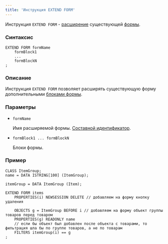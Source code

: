 ```yaml
---
title: 'Инструкция EXTEND FORM'
---
```


Инструкция `EXTEND FORM` - [расширение](Form_extension.md) существующей [формы](Forms.md).

### Синтаксис

    EXTEND FORM formName 
        formBlock1
        ...
        formBlockN
    ;

### Описание

Инструкция `EXTEND FORM` позволяет расширять существующую форму дополнительными [блоками формы](FORM_statement.md#blocks).

### Параметры

- `formName`

    Имя расширяемой формы. [Составной идентификатор](IDs.md#cid).

- `formBlock1 ... formBlockN`

    Блоки формы.

### Пример

```lsf
CLASS ItemGroup;
name = DATA ISTRING[100] (ItemGroup);

itemGroup = DATA ItemGroup (Item);

EXTEND FORM items
    PROPERTIES(i) NEWSESSION DELETE // добавляем на форму кнопку удаления

    OBJECTS g = ItemGroup BEFORE i // добавляем на форму объект группы товаров перед товаром
    PROPERTIES(g) READONLY name
    // если бы объект был добавлен после объекта с товарами, то фильтрация шла бы по группе товаров, а не по товарам
    FILTERS itemGroup(i) == g 
;
```
